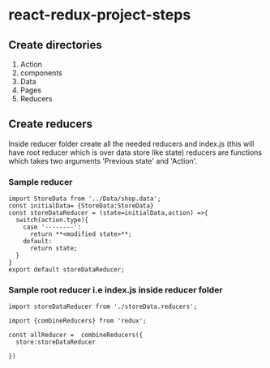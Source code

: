 # react-redux-project-steps
## Create directories
1. Action
2. components
3. Data
4. Pages
5. Reducers

## Create reducers 
Inside reducer folder create all the needed reducers and index.js (this will have root reducer which is over data store like state)
reducers are functions which takes two arguments 'Previous state' and 'Action'.
 ### Sample reducer
```
import StoreData from '../Data/shop.data';
const initialData= {StoreData:StoreData}
const storeDataReducer = (state=initialData,action) =>{
  switch(action.type){
    case '--------':
      return **<modified state>**;
    default:
      return state;
  }
}
export default storeDataReducer;
```
### Sample root reducer i.e index.js inside reducer folder
```
import storeDataReducer from './storeData.reducers';

import {combineReducers} from 'redux';

const allReducer =  combineReducers({
  store:storeDataReducer

})
```

